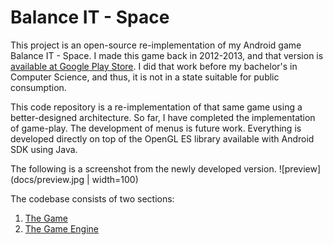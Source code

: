 # Balance IT - Space

This project is an open-source re-implementation of my Android game Balance IT - Space. 
I made this game back in 2012-2013, and that version is [available at Google Play Store](https://play.google.com/store/apps/details?id=com.renovelabz.balanceit&hl=en_CA).
I did that work before my bachelor's in Computer Science, and thus, it is not in a state suitable for public consumption.

This code repository is a re-implementation of that same game using a better-designed architecture. 
So far, I have completed the implementation of game-play. 
The development of menus is future work. Everything is developed directly on top of the OpenGL ES library available with Android SDK using Java.

The following is a screenshot from the newly developed version.
![preview](docs/preview.jpg | width=100)

The codebase consists of two sections:
 1) [The Game](app/src/main/java/io/github/madhawav/balanceit)
 2) [The Game Engine](app/src/main/java/io/github/madhawav/gameengine)

